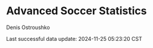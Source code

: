 # Advanced Soccer Statistics
Denis Ostroushko

<!-- gfm -->

Last successful data update: 2024-11-25 05:23:20 CST
